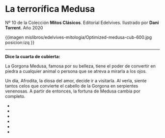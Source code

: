 # La terrorífica Medusa
Nº 10 de la Colección **Mitos Clásicos**. Editorial Edelvives. Ilustrado por **Dani Torrent**. Año 2020

{{imagen mislibros/edelvives-mitologia/Optimized-medusa-cub-600.jpg posicion:izq }}



---

**Dice la cuarta de cubierta:**



La Gorgona Medusa, famosa por su belleza, tiene el poder de convertir en piedra a cualquier animal o persona que se atreva a mirarla a los ojos. 

Un día, Afrodita, la diosa del amor, decide ir a visitarla. Al verla, siente tantos celos que convierte el cabello de la Gorgona en serpientes venenosas. A partir de entonces, la fortuna de Medusa cambia por completo. 

*

*

*

*

*

*

